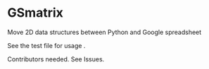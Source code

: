 GSmatrix
========

Move 2D data structures between Python and Google spreadsheet

See the test file for usage .

Contributors needed.
See Issues.
